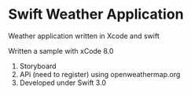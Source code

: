 # Swift Weather Application
Weather application written in Xcode and swift

Written a sample with xCode 8.0
  1. Storyboard
  2. APi (need to register) using openweathermap.org
  3. Developed under Swift 3.0
